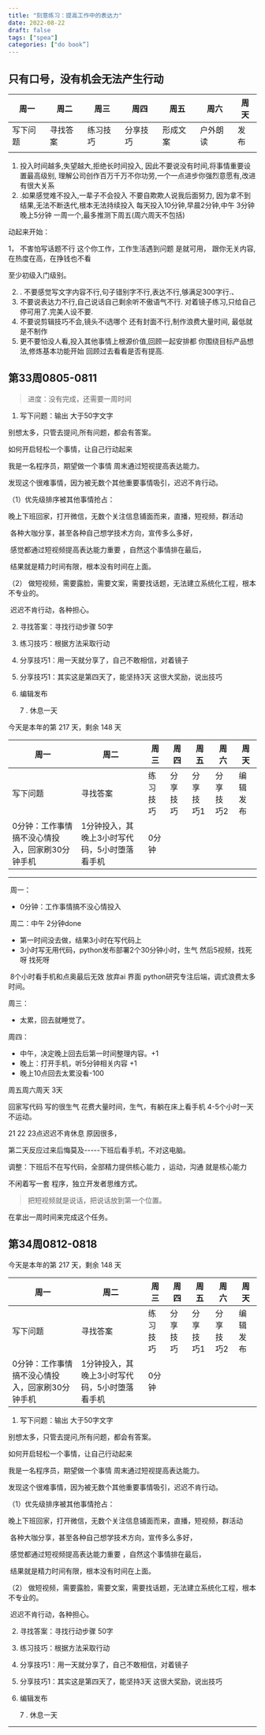 ```yaml
---
title: "刻意练习：提高工作中的表达力"
date: 2022-08-22
draft: false
tags: ["spea"]
categories: ["do book”]
---
```




## 

## 只有口号，没有机会无法产生行动

| 周一     | 周二     | 周三     | 周四     | 周五     | 周六     | 周天 |
| -------- | -------- | -------- | -------- | -------- | -------- | ---- |
| 写下问题 | 寻找答案 | 练习技巧 | 分享技巧 | 形成文案 | 户外朗读 | 发布 |
|          |          |          |          |          |          |      |

1. 投入时间越多,失望越大,拒绝长时间投入,
    因此不要说没有时间,将事情重要设置最高级别,
    理解公司创作百万千万不你功劳,一个一点进步你强烈意愿有,改进有很大关系
1. .如果感觉难不投入,一辈子不会投入 不要自欺欺人说我后面努力,
      因为拿不到结果,无法不断迭代,根本无法持续投入
    每天投入10分钟,早晨2分钟,中午 3分钟 晚上5分钟
      一周一个,最多推测下周五(周六周天不包括)



动起来开始：

1， 不害怕写话题不行 这个你工作，工作生活遇到问题 是就可用， 跟你无关内容,在热度在高，在挣钱也不看 

  至少初级入门级别。

2. . 不要感觉写文字内容不行,句子错别字不行,表达不行,够满足300字行.、
3. 不要说表达力不行,自己说话自己剩余听不傲语气不行.
   对着镜子练习,只给自己停可用了.完美人设不要.
4. 不要说剪辑技巧不会,镜头不i选哪个 还有封面不行,制作浪费大量时间,
   最低就是不制作
5. 更不要怕没人看,投入其他事情上根源价值,回顾一起安排都
   你围绕目标产品想法,修炼基本功能开始
   回顾过去看看是否有提高.



## 第33周0805-0811 



> 进度：没有完成，还需要一周时间

1. 写下问题：输出 大于50字文字

 

别想太多，只管去提问,所有问题，都会有答案。

如何开启轻松一个事情，让自己行动起来

我是一名程序员，期望做一个事情  周末通过短视提高表达能力。

发现这个很难事情，因为被无数个其他重要事情吸引，迟迟不肯行动。

（1）优先级排序被其他事情抢占：

​       晚上下班回家，打开微信，无数个关注信息铺面而来，直播，短视频，群活动

​       各种大咖分享，甚至各种自己想学技术方向，宣传多么多好，

​       感觉都通过短视频提高表达能力重要 ，自然这个事情排在最后，

​      结果就是精力时间有限，根本没有时间在上面。

（2） 做短视频，需要露脸，需要文案，需要找话题，无法建立系统化工程，根本不专业的。

​         迟迟不肯行动，各种担心。



2. 寻找答案：寻找行动步骤 50字



3. 练习技巧：根据方法采取行动



4. 分享技巧1：用一天就分享了，自己不敢相信，对着镜子



5. 分享技巧1：其实这是第四天了，能坚持3天 这很大奖励，说出技巧



6. 编辑发布



   7 .  休息一天





今天是本年的第 217 天，剩余 148 天

| 周一                                            | 周二                                          | 周三     | 周四     | 周五      | 周六      | 周天     |
| ----------------------------------------------- | --------------------------------------------- | -------- | -------- | --------- | --------- | -------- |
| 写下问题                                        | 寻找答案                                      | 练习技巧 | 分享技巧 | 分享技巧1 | 分享技巧2 | 编辑发布 |
| 0分钟：工作事情搞不没心情投入，回家刷30分钟手机 | 1分钟投入，其晚上3小时写代码，5小时堕落看手机 | 0分钟    |          |           |           |          |





------------------------------------------------------------------------------------------



​    周一： 

- 0分钟：工作事情搞不没心情投入

​    周二：中午 2分钟done

- 第一时间没去做，结果3小时在写代码上
- 3小时写无用代码，python发布部署2个30分钟小时，生气 然后5视频，找死呀 找死呀

​              8个小时看手机和点奥最后无效 放弃ai 界面 python研究专注后端，调式浪费太多时间。

周三：

- 太累，回去就睡觉了。

周四： 

- 中午，决定晚上回去后第一时间整理内容。+1
- 晚上：打开手机，听5分钟相关内容 +1
- 晚上10点回去太累没看-100

周五周六周天 3天

回家写代码 写的很生气 花费大量时间，生气，有躺在床上看手机 4-5个小时一天不运动。

21 22 23点迟迟不肯休息 原因很多，

第二天反应过来后悔莫及-----下班后看手机，不对这电脑。

调整：下班后不在写代码，全部精力提供核心能力 ，运动，沟通 就是核心能力

不闲着写一套 程序，独立开发者思维方式。

> 把短视频就是说话，把说话放到第一个位置。



在拿出一周时间来完成这个任务。

## 第34周0812-0818 

今天是本年的第 217 天，剩余 148 天

| 周一                                            | 周二                                          | 周三     | 周四     | 周五      | 周六      | 周天     |
| ----------------------------------------------- | --------------------------------------------- | -------- | -------- | --------- | --------- | -------- |
| 写下问题                                        | 寻找答案                                      | 练习技巧 | 分享技巧 | 分享技巧1 | 分享技巧2 | 编辑发布 |
| 0分钟：工作事情搞不没心情投入，回家刷30分钟手机 | 1分钟投入，其晚上3小时写代码，5小时堕落看手机 | 0分钟    |          |           |           |          |

1. 写下问题：输出 大于50字文字

 

别想太多，只管去提问,所有问题，都会有答案。

如何开启轻松一个事情，让自己行动起来

我是一名程序员，期望做一个事情  周末通过短视提高表达能力。

发现这个很难事情，因为被无数个其他重要事情吸引，迟迟不肯行动。

（1）优先级排序被其他事情抢占：

​       晚上下班回家，打开微信，无数个关注信息铺面而来，直播，短视频，群活动

​       各种大咖分享，甚至各种自己想学技术方向，宣传多么多好，

​       感觉都通过短视频提高表达能力重要 ，自然这个事情排在最后，

​      结果就是精力时间有限，根本没有时间在上面。

（2） 做短视频，需要露脸，需要文案，需要找话题，无法建立系统化工程，根本不专业的。

​         迟迟不肯行动，各种担心。



2. 寻找答案：寻找行动步骤 50字



3. 练习技巧：根据方法采取行动



4. 分享技巧1：用一天就分享了，自己不敢相信，对着镜子



5. 分享技巧1：其实这是第四天了，能坚持3天 这很大奖励，说出技巧



6. 编辑发布



   7 .  休息一天

--------------------------------------

